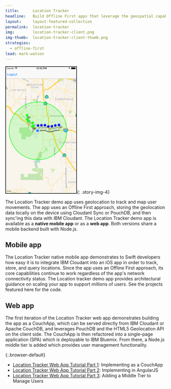 ```yaml
---
title:      Location Tracker
headline:   Build Offline First apps that leverage the geospatial capabilities of IBM Cloudant.
layout:     layout-featured-collection
permalink:  location-tracker
img:        location-tracker-client.png
img-thumb:  location-tracker-client-thumb.png
strategies: 
  - offline-first
lead: mark-watson
---
```


![Screen shot of the Location Tracker demo app.](/img/location-tracker-client.png "The Location Tracker demo app"){: .story-img-4}

The Location Tracker demo app uses geolocation to track and map user movements. The app uses an Offline First approach, storing the geolocation data locally on the device using Cloudant Sync or PouchDB, and then sync'ing this data with IBM Cloudant. The Location Tracker demo app is available as a **native mobile app** or as a **web app**. Both versions share a mobile backend built with Node.js.

## Mobile app

The Location Tracker native mobile app demonstrates to Swift developers how easy it is to integrate IBM Cloudant into an iOS app in order to track, store, and query locations. Since the app uses an Offline First approach, its core capabilities continue to work regardless of the app's network connectivity status. The Location tracker demo app provides architectural guidance on scaling your app to support millions of users. See the projects featured here for the code.

## Web app

The first iteration of the Location Tracker web app demonstrates building the app as a CouchApp, which can be served directly from IBM Cloudant or Apache CouchDB, and leverages PouchDB and the HTML5 Geolocation API on the client side. The CouchApp is then refactored into a single-page application (SPA) which is deployable to IBM Bluemix. From there, a Node.js middle tier is added which provides user management functionality.

{:.browser-default}
- [Location Tracker Web App Tutorial Part 1](https://github.com/cloudant-labs/location-tracker-couchapp/blob/master/tutorial/tutorial.adoc): Implementing as a CouchApp
- [Location Tracker Web App Tutorial Part 2](https://github.com/cloudant-labs/location-tracker-angular/blob/master/tutorial/tutorial.adoc): Implementing in AngularJS
- [Location Tracker Web App Tutorial Part 3](https://github.com/cloudant-labs/location-tracker-nodejs/blob/master/tutorial/tutorial.md): Adding a Middle Tier to Manage Users

